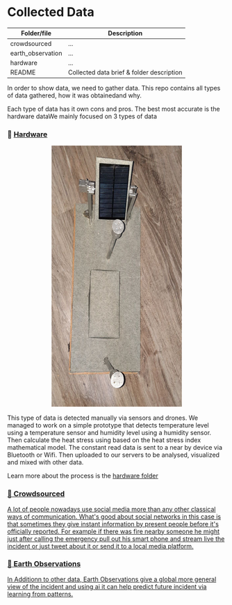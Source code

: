 # Collected Data

| Folder/file        | Description      |
| ------------- |-------------|
| crowdsourced       | ... |
| earth_observation       | ... |
| hardware       | ... |
| README       | Collected data brief & folder description |

In order to show data, we need to gather data. This repo contains all types of data gathered, how it was obtainedand why.

Each type of data has it own cons and pros. The best most accurate is the hardware dataWe mainly focused on 3 types of data

### :pushpin: <a href="https://github.com/usmhic/Warmning/blob/main/data/hardware">Hardware</a>
<p align="center">
  <img width="300" height="600" src="https://github.com/usmhic/Warmning/blob/main/res/img/sensor_prototype/sensor_middle.jpg">
</p>

This type of data is detected manually via sensors and drones. We managed to work on a simple prototype that detects temperature level using a temperature sensor and humidity level using a humidity sensor. Then calculate the heat stress using based on the heat stress index mathematical model.
The constant read data is sent to a near by device via Bluetooth or Wifi. Then uploaded to our servers to be analysed, visualized and mixed with other data.

Learn more about the process is the <a href="https://github.com/usmhic/Warmning/blob/main/data/hardware">hardware folder


### :pushpin: Crowdsourced
A lot of people nowadays use social media more than any other classical ways of communication. What's good about social networks in this case is that sometimes they give instant information by present people before it's officially reported. For example if there was fire nearby someone he might just after calling the emergency pull out his smart phone and stream live the incident or just tweet about it or send it to a local media platform.


### :pushpin: Earth Observations
In Additionn to other data, Earth Observations give a global more general view of the incident and using ai it can help predict future incident via learning from patterns.
